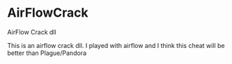 # AirFlowCrack
AirFlow Crack dll


This is an airflow crack dll.
I played with airflow and I think this cheat will be better than Plague/Pandora
